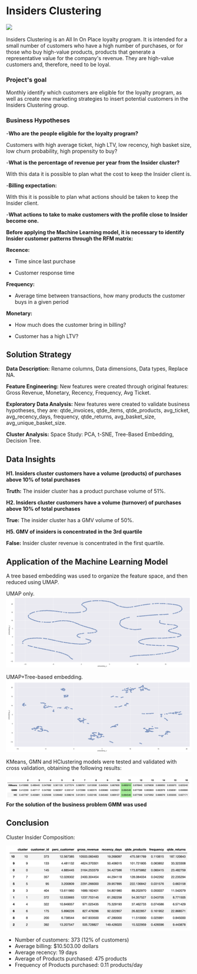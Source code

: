 # Insiders Clustering
![](https://miro.medium.com/max/842/0*TAjr_sqKXtrHQ92f.png)

Insiders Clustering is an All In On Place loyalty program. It is intended for a small number of customers who have a high number of purchases, or for those who buy high-value products, products that generate a representative value for the company's revenue. They are high-value customers and, therefore, need to be loyal.

### Project's goal

Monthly identify which customers are eligible for the loyalty program, as well as create new marketing strategies to insert
potential customers in the Insiders Clustering group.

### Business Hypotheses

-**Who are the people eligible for the loyalty program?**

Customers with high average ticket, high LTV, low recency, high basket size, low churn probability, high propensity to buy?

-**What is the percentage of revenue per year from the Insider cluster?**

With this data it is possible to plan what the cost to keep the Insider client is.

-**Billing expectation:**

With this it is possible to plan what actions should be taken to keep the Insider client.

-**What actions to take to make customers with the profile close to Insider become one.**

**Before applying the Machine Learning model, it is necessary to identify Insider customer patterns through the RFM matrix:**

**Recence:**

- Time since last purchase

- Customer response time

**Frequency:**

- Average time between transactions, how many products the customer buys in a given period

**Monetary:**

- How much does the customer bring in billing?

- Customer has a high LTV?

## Solution Strategy

**Data Description:** Rename columns, Data dimensions, Data types, Replace NA.

**Feature Engineering:** New features were created through original features: Gross Revenue, Monetary, Recency, Frequency, Avg Ticket.

**Exploratory Data Analysis:** New features were created to validate business hypotheses, they are: qtde_invoices, qtde_items, qtde_products, avg_ticket, avg_recency_days, frequency, qtde_returns, avg_basket_size, avg_unique_basket_size.

**Cluster Analysis:** Space Study: PCA, t-SNE, Tree-Based Embedding, Decision Tree.


## Data Insights

**H1. Insiders cluster customers have a volume (products) of purchases above 10% of total purchases**

**Truth:** The insider cluster has a product purchase volume of 51%.

**H2. Insiders cluster customers have a volume (turnover) of purchases above 10% of total purchases**

**True:** The insider cluster has a GMV volume of 50%.

**H5. GMV of insiders is concentrated in the 3rd quartile**

**False:** Insider cluster revenue is concentrated in the first quartile.


## Application of the Machine Learning Model
A tree based embedding was used to organize the feature space, and then reduced using UMAP.

UMAP only.
![](https://github.com/brunoschirmer/insiders_clustering/blob/master/img/umap.png)

UMAP+Tree-based embedding.
![](https://github.com/brunoschirmer/insiders_clustering/blob/master/img/umapplusforest.png)

KMeans, GMN and HClustering models were tested and validated with cross validation, obtaining the following results:

![](https://github.com/brunoschirmer/insiders_clustering/blob/master/img/sstable.png)
**For the solution of the business problem GMM was used**

## Conclusion

Cluster Insider Composition:

![](https://github.com/brunoschirmer/insiders_clustering/blob/master/img/description.png)

- Number of customers: 373 (12% of customers)
- Average billing: $10.503.00 dollars
- Average recency: 19 days
- Average of Products purchased: 475 products
- Frequency of Products purchased: 0.11 products/day
